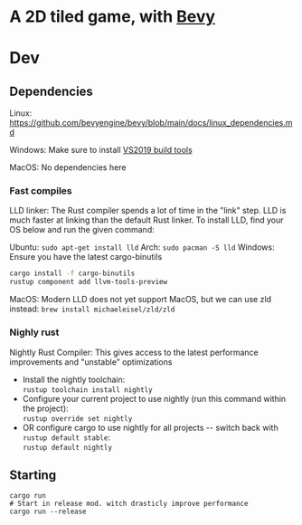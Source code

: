 # A 2D tiled game, with [Bevy](https://bevyengine.org/)

# Dev

## Dependencies

Linux: https://github.com/bevyengine/bevy/blob/main/docs/linux_dependencies.md

Windows: Make sure to install [VS2019 build tools](https://visualstudio.microsoft.com/thank-you-downloading-visual-studio/?sku=BuildTools&rel=16)

MacOS: No dependencies here

### Fast compiles
LLD linker: The Rust compiler spends a lot of time in the "link" step. LLD is much faster at linking than the default Rust linker. To install LLD, find your OS below and run the given command:

Ubuntu: `sudo apt-get install lld`
Arch: `sudo pacman -S lld`
Windows: Ensure you have the latest cargo-binutils
```bash
cargo install -f cargo-binutils
rustup component add llvm-tools-preview
```
MacOS: Modern LLD does not yet support MacOS, but we can use zld instead: `brew install michaeleisel/zld/zld`

### Nighly rust
Nightly Rust Compiler: This gives access to the latest performance improvements and "unstable" optimizations

- Install the nightly toolchain:</br>
`rustup toolchain install nightly`
- Configure your current project to use nightly (run this command within the project):</br>
`rustup override set nightly`
- OR configure cargo to use nightly for all projects -- switch back with `rustup default stable`:</br>
`rustup default nightly`

## Starting

```
cargo run
# Start in release mod. witch drasticly improve performance
cargo run --release
```


